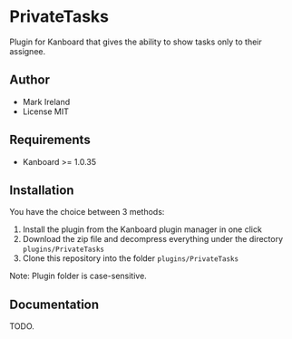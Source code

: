 PrivateTasks
==============================

Plugin for Kanboard that gives the ability to show tasks only to their assignee.

Author
------

- Mark Ireland
- License MIT

Requirements
------------

- Kanboard >= 1.0.35

Installation
------------

You have the choice between 3 methods:

1. Install the plugin from the Kanboard plugin manager in one click
2. Download the zip file and decompress everything under the directory `plugins/PrivateTasks`
3. Clone this repository into the folder `plugins/PrivateTasks`

Note: Plugin folder is case-sensitive.

Documentation
-------------

TODO.
